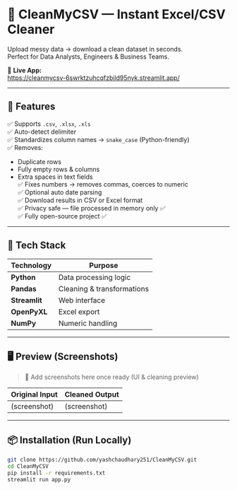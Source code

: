 # 🧹 CleanMyCSV — Instant Excel/CSV Cleaner

Upload messy data → download a clean dataset in seconds.  
Perfect for Data Analysts, Engineers & Business Teams.

🔗 **Live App:**  
https://cleanmycsv-6swrktzuhcqfzbild95nyk.streamlit.app/

---

## 🚀 Features

✅ Supports `.csv`, `.xlsx`, `.xls`  
✅ Auto-detect delimiter  
✅ Standardizes column names → `snake_case` (Python-friendly)  
✅ Removes:
- Duplicate rows
- Fully empty rows & columns
- Extra spaces in text fields  
✅ Fixes numbers → removes commas, coerces to numeric  
✅ Optional auto date parsing  
✅ Download results in CSV or Excel format  
✅ Privacy safe — file processed in memory only ✅  
✅ Fully open-source project ✅  

---

## 🧠 Tech Stack

| Technology | Purpose |
|-----------|---------|
| **Python** | Data processing logic |
| **Pandas** | Cleaning & transformations |
| **Streamlit** | Web interface |
| **OpenPyXL** | Excel export |
| **NumPy** | Numeric handling |

---

## 🖥️ Preview (Screenshots)

> 📌 Add screenshots here once ready (UI & cleaning preview)

| Original Input | Cleaned Output |
|----------------|----------------|
| (screenshot) | (screenshot) |

---

## 📦 Installation (Run Locally)

```bash
git clone https://github.com/yashchaudhary251/CleanMyCSV.git
cd CleanMyCSV
pip install -r requirements.txt
streamlit run app.py
